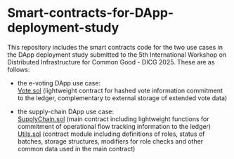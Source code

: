 # Smart-contracts-for-DApp-deployment-study

This repository includes the smart contracts code for the two use cases in the DApp deployment study submitted to the 5th International Workshop on Distributed Infrastructure for Common Good - DICG 2025.
These are as follows:

- the e-voting DApp use case: \
  [Vote.sol](Vote.sol) (lightweight contract for hashed vote information commitment to the ledger, complementary to external storage of extended vote data)

- the supply-chain DApp use case: \
  [SupplyChain.sol](SupplyChain.sol) (main contract including lightweight functions for commitment of operational flow tracking information to the ledger) \
  [Utils.sol](Utils.sol) (contract module including definitions of roles, status of batches, storage structures, modifiers for role checks and other common data used in the main contract)

